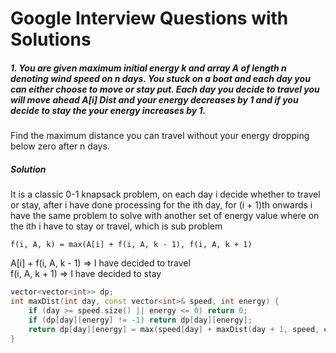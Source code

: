 # Google Interview Questions with Solutions

##### 1. You are given maximum initial energy k and array A of length n denoting wind speed on n days. You stuck on a boat and each day you can either choose to move or stay put. Each day you decide to travel you will move ahead A[i] Dist and your energy decreases by 1 and if you decide to stay the your energy increases by 1.
Find the maximum distance you can travel without your energy dropping below zero after n days.

##### Solution
It is a classic 0-1 knapsack problem, on each day i decide whether to travel or stay, after i have done processing for the ith day, for (i + 1)th onwards i have the same problem to solve with another set of energy value where on the ith i have to stay or travel, which is sub problem

```f(i, A, k) = max(A[i] + f(i, A, k - 1), f(i, A, k + 1)```<br />

A[i] + f(i, A, k - 1) => I have decided to travel<br />
f(i, A, k + 1) => I have decided to stay<br />

```cpp
vector<vector<int>> dp;
int maxDist(int day, const vector<int>& speed, int energy) {
    if (day >= speed.size() || energy <= 0) return 0;
    if (dp[day][energy] != -1) return dp[day][energy];
    return dp[day][energy] = max(speed[day] + maxDist(day + 1, speed, energy - 1),  maxDist(day + 1, speed, energy + 1));
}
```
